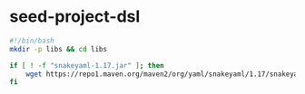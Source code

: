 # seed-project-dsl

```bash
#!/bin/bash
mkdir -p libs && cd libs

if [ ! -f "snakeyaml-1.17.jar" ]; then
    wget https://repo1.maven.org/maven2/org/yaml/snakeyaml/1.17/snakeyaml-1.17.jar
fi
```